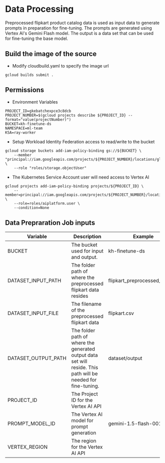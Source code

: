 # Data Processing

Preprocessed flipkart product catalog data is used as input data to generate prompts in preparation for fine-tuning.
The prompts are generated using Vertex AI's Gemini Flash model. The output is a data set that can be used for fine-tuning
the base model.


## Build the image of the source
- Modify cloudbuild.yaml to specify the image url
```
gcloud builds submit .
```

## Permissions
- Environment Variables
```
PROJECT_ID=gkebatchexpce3c8dcb
PROJECT_NUMBER=$(gcloud projects describe ${PROJECT_ID} --format="value(projectNumber)")
BUCKET=kh-finetune-ds
NAMESPACE=ml-team
KSA=ray-worker
```

- Setup Workload Identity Federation access to read/write to the bucket
```
gcloud storage buckets add-iam-policy-binding gs://${BUCKET} \
    --member "principal://iam.googleapis.com/projects/${PROJECT_NUMBER}/locations/global/workloadIdentityPools/${PROJECT_ID}.svc.id.goog/subject/ns/${NAMESPACE}/sa/${KSA}" \
    --role "roles/storage.objectUser"
```

- The Kubernetes Service Account user will need access to Vertex AI
```
gcloud projects add-iam-policy-binding projects/${PROJECT_ID} \
    --member=principal://iam.googleapis.com/projects/${PROJECT_NUMBER}/locations/global/workloadIdentityPools/${PROJECT_ID}.svc.id.goog/subject/ns/${NAMESPACE}/sa/${KSA} \
    --role=roles/aiplatform.user \
    --condition=None
```

## Data Prepraration Job inputs
| Variable | Description | Example |
| --- | --- | --- |
| BUCKET | The bucket used for input and output. | kh-finetune-ds | 
| DATASET_INPUT_PATH | The folder path of where the preprocessed flipkart data resides | flipkart_preprocessed_dataset |
| DATASET_INPUT_FILE | The filename of the preprocessed flipkart data | flipkart.csv |
| DATASET_OUTPUT_PATH | The folder path of where the generated output data set will reside. This path will be needed for fine-tuning. | dataset/output |
| PROJECT_ID | The Project ID for the Vertex AI API | |
| PROMPT_MODEL_ID | The Vertex AI model for prompt generation | gemini-1.5-flash-001 |
| VERTEX_REGION | The region for the Vertex AI API | |
